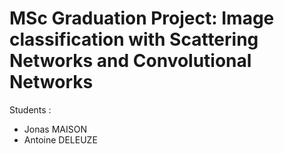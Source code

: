 # MSc Graduation Project: Image classification with Scattering Networks and Convolutional Networks

Students :
- Jonas MAISON
- Antoine DELEUZE
